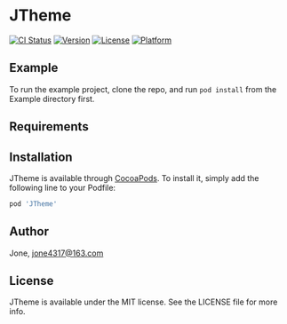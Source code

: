 # JTheme

[![CI Status](https://img.shields.io/travis/Jone/JTheme.svg?style=flat)](https://travis-ci.org/Jone/JTheme)
[![Version](https://img.shields.io/cocoapods/v/JTheme.svg?style=flat)](https://cocoapods.org/pods/JTheme)
[![License](https://img.shields.io/cocoapods/l/JTheme.svg?style=flat)](https://cocoapods.org/pods/JTheme)
[![Platform](https://img.shields.io/cocoapods/p/JTheme.svg?style=flat)](https://cocoapods.org/pods/JTheme)

## Example

To run the example project, clone the repo, and run `pod install` from the Example directory first.

## Requirements

## Installation

JTheme is available through [CocoaPods](https://cocoapods.org). To install
it, simply add the following line to your Podfile:

```ruby
pod 'JTheme'
```

## Author

Jone, jone4317@163.com

## License

JTheme is available under the MIT license. See the LICENSE file for more info.
